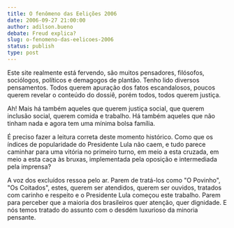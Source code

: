 ```yaml
---
title: O fenômeno das Eelições 2006
date: 2006-09-27 21:00:00
author: adilson.bueno
debate: Freud explica?
slug: o-fenomeno-das-eelicoes-2006
status: publish 
type: post
---
```


Este site realmente está fervendo, são muitos pensadores, filósofos, sociólogos, políticos e demagogos de plantão. Tenho lido diversos pensamentos. Todos querem apuração dos fatos escandalosos, poucos querem revelar o conteúdo do dossiê, porém todos, todos querem justiça.


Ah! Mais há também aqueles que querem justiça social, que querem inclusão social, querem comida e trabalho. Há também aqueles que não tinham nada e agora tem uma mínima bolsa família.


É preciso fazer a leitura correta deste momento histórico. Como que os índices de popularidade do Presidente Lula não caem, e tudo parece caminhar para uma vitória no primeiro turno, em meio a esta cruzada, em meio a esta caça às bruxas, implementada pela oposição e intermediada pela imprensa?


A voz dos excluídos ressoa pelo ar. Parem de tratá-los como "O Povinho", "Os Coitados", estes, querem ser atendidos, querem ser ouvidos, tratados com carinho e respeito e o Presidente Lula começou este trabalho. Parem para perceber que a maioria dos brasileiros quer atenção, quer dignidade. E nós temos tratado do assunto com o desdém luxurioso da minoria pensante.


